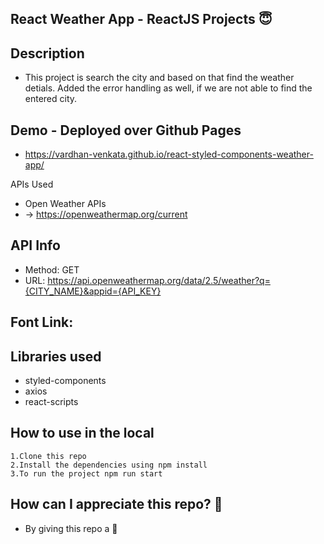 ## React Weather App - ReactJS Projects 😇

## Description

- This project is search the city and based on that find the weather detials. Added the error handling as well, if we are not able to find the entered city.
  <img src="">

## Demo - Deployed over Github Pages

- https://vardhan-venkata.github.io/react-styled-components-weather-app/

APIs Used

- Open Weather APIs
- -> https://openweathermap.org/current

## API Info

- Method: GET
- URL: https://api.openweathermap.org/data/2.5/weather?q={CITY_NAME}&appid={API_KEY}

## Font Link: <link href="https://fonts.googleapis.com/css2?family=Montserrat:wght@400;500;600&display=swap" rel="stylesheet">

## Libraries used

- styled-components
- axios
- react-scripts

## How to use in the local

    1.Clone this repo
    2.Install the dependencies using npm install
    3.To run the project npm run start

## How can I appreciate this repo? 💙

- By giving this repo a 🌟
